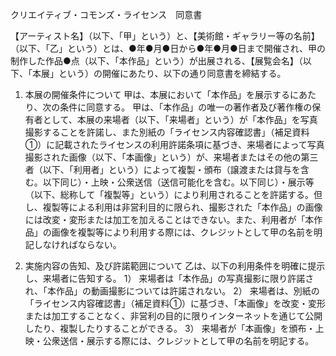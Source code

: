 クリエイティブ・コモンズ・ライセンス　同意書

【アーティスト名】（以下、「甲」という）と、【美術館・ギャラリー等の名前】（以下、「乙」という）とは、●年●月●日から●年●月●日まで開催され、甲の制作した作品●点（以下、「本作品」という）が出展される、【展覧会名】（以下、「本展」という）の開催にあたり、以下の通り同意書を締結する。


1.	本展の開催条件について
甲は、本展において「本作品」を展示するにあたり、次の条件に同意する。
甲は、「本作品」の唯一の著作者及び著作権の保有者として、本展の来場者（以下、「来場者」という）が「本作品」を写真撮影することを許諾し、また別紙の「ライセンス内容確認書」（補足資料①）に記載されたライセンスの利用許諾条項に基づき、来場者によって写真撮影された画像（以下、「本画像」という）が、来場者またはその他の第三者（以下、「利用者」という）によって複製・頒布（譲渡または貸与を含む。以下同じ）・上映・公衆送信（送信可能化を含む。以下同じ）・展示等（以下、総称して「複製等」という）により利用されることを許諾する。但し、複製等による利用は非営利目的に限られ、撮影された「本作品」の画像には改変・変形または加工を加えることはできない。また、利用者が「本作品」の画像を複製等により利用する際には、クレジットとして甲の名前を明記しなければならない。

2.	実施内容の告知、及び許諾範囲について
乙は、以下の利用条件を明確に提示し、来場者に告知する。
1）	来場者は「本作品」の写真撮影に限り許諾され、「本作品」の動画撮影については許諾されない。
2）	来場者は、別紙の「ライセンス内容確認書」（補足資料①）に基づき、「本画像」を改変・変形または加工することなく、非営利の目的に限りインターネットを通じて公開したり、複製したりすることができる。
3）	来場者が「本画像」を頒布・上映・公衆送信・展示する際には、クレジットとして甲の名前を明記する。


